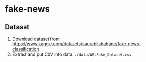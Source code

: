 # fake-news

## Dataset
1. Download dataset from https://www.kaggle.com/datasets/saurabhshahane/fake-news-classification
2. Extract and put CSV into data: `./data/WELFake_Dataset.csv`